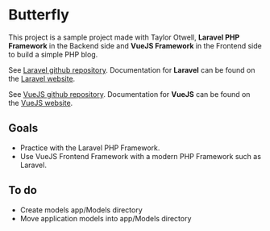 # Butterfly
This project is a sample project made with Taylor Otwell, **Laravel PHP Framework** in the Backend side and **VueJS Framework** in the Frontend side to build a simple PHP blog.

See [Laravel github repository](https://github.com/laravel/laravel).
Documentation for **Laravel** can be found on the [Laravel website](http://laravel.com/docs).


See [VueJS github repository](https://github.com/vuejs/vue).
Documentation for **VueJS** can be found on the [VueJS website](https://vuejs.org/guide).

## Goals
- Practice with the Laravel PHP Framework.
- Use VueJS Frontend Framework with a modern PHP Framework such as Laravel.

## To do
- Create models app/Models directory
- Move application models into app/Models directory
